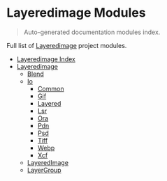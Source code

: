 # Layeredimage Modules

> Auto-generated documentation modules index.

Full list of [Layeredimage](README.md#layeredimage-index) project modules.

- [Layeredimage Index](README.md#layeredimage-index)
- [Layeredimage](layeredimage/index.md#layeredimage)
    - [Blend](layeredimage/blend.md#blend)
    - [Io](layeredimage/io/index.md#io)
        - [Common](layeredimage/io/common.md#common)
        - [Gif](layeredimage/io/gif.md#gif)
        - [Layered](layeredimage/io/layered.md#layered)
        - [Lsr](layeredimage/io/lsr.md#lsr)
        - [Ora](layeredimage/io/ora.md#ora)
        - [Pdn](layeredimage/io/pdn.md#pdn)
        - [Psd](layeredimage/io/psd.md#psd)
        - [Tiff](layeredimage/io/tiff.md#tiff)
        - [Webp](layeredimage/io/webp.md#webp)
        - [Xcf](layeredimage/io/xcf.md#xcf)
    - [LayeredImage](layeredimage/layeredimage.md#layeredimage)
    - [LayerGroup](layeredimage/layergroup.md#layergroup)

